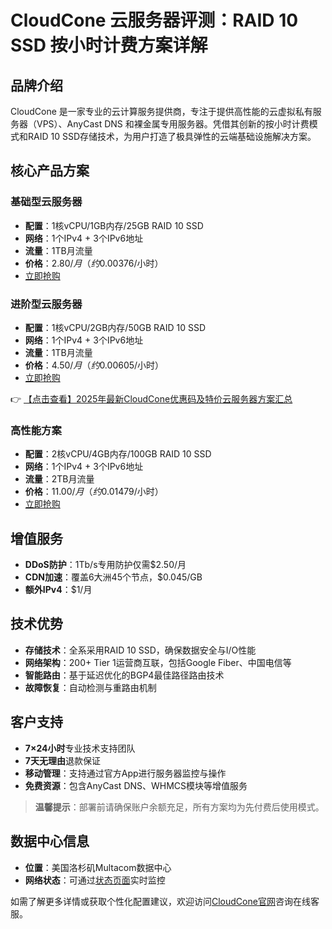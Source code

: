 # CloudCone 云服务器评测：RAID 10 SSD 按小时计费方案详解

## 品牌介绍
CloudCone 是一家专业的云计算服务提供商，专注于提供高性能的云虚拟私有服务器（VPS）、AnyCast DNS 和裸金属专用服务器。凭借其创新的按小时计费模式和RAID 10 SSD存储技术，为用户打造了极具弹性的云端基础设施解决方案。

## 核心产品方案
### 基础型云服务器
- **配置**：1核vCPU/1GB内存/25GB RAID 10 SSD
- **网络**：1个IPv4 + 3个IPv6地址
- **流量**：1TB月流量
- **价格**：$2.80/月（约$0.00376/小时）
- [立即抢购](https://bit.ly/Cloudcone)

### 进阶型云服务器
- **配置**：1核vCPU/2GB内存/50GB RAID 10 SSD
- **网络**：1个IPv4 + 3个IPv6地址
- **流量**：1TB月流量
- **价格**：$4.50/月（约$0.00605/小时）
- [立即抢购](https://bit.ly/Cloudcone)

👉 [【点击查看】2025年最新CloudCone优惠码及特价云服务器方案汇总](https://bit.ly/Cloudcone)

### 高性能方案
- **配置**：2核vCPU/4GB内存/100GB RAID 10 SSD
- **网络**：1个IPv4 + 3个IPv6地址
- **流量**：2TB月流量
- **价格**：$11.00/月（约$0.01479/小时）
- [立即抢购](https://bit.ly/Cloudcone)

## 增值服务
- **DDoS防护**：1Tb/s专用防护仅需$2.50/月
- **CDN加速**：覆盖6大洲45个节点，$0.045/GB
- **额外IPv4**：$1/月

## 技术优势
- **存储技术**：全系采用RAID 10 SSD，确保数据安全与I/O性能
- **网络架构**：200+ Tier 1运营商互联，包括Google Fiber、中国电信等
- **智能路由**：基于延迟优化的BGP4最佳路径路由技术
- **故障恢复**：自动检测与重路由机制

## 客户支持
- **7×24小时**专业技术支持团队
- **7天无理由**退款保证
- **移动管理**：支持通过官方App进行服务器监控与操作
- **免费资源**：包含AnyCast DNS、WHMCS模块等增值服务

> **温馨提示**：部署前请确保账户余额充足，所有方案均为先付费后使用模式。

## 数据中心信息
- **位置**：美国洛杉矶Multacom数据中心
- **网络状态**：可通过[状态页面](https://status.cloudcone.com)实时监控

如需了解更多详情或获取个性化配置建议，欢迎访问[CloudCone官网](https://bit.ly/Cloudcone)咨询在线客服。